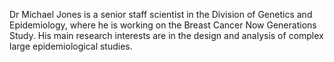 Dr Michael Jones is a senior staff scientist in the Division of Genetics and Epidemiology, where he is working on the Breast Cancer Now Generations Study. His main research interests are in the design and analysis of complex large epidemiological studies.

<!--
**JonesMichaelE/JonesMichaelE** is a ✨ _special_ ✨ repository because its `README.md` (this file) appears on your GitHub profile.

Here are some ideas to get you started:

- 🔭 I’m currently working on ...
- 🌱 I’m currently learning ...
- 👯 I’m looking to collaborate on ...
- 🤔 I’m looking for help with ...
- 💬 Ask me about ...
- 📫 How to reach me: ...
- 😄 Pronouns: ...
- ⚡ Fun fact: ...
-->

